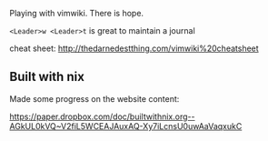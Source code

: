 Playing with vimwiki. There is hope.

`<Leader>w <Leader>t` is great to maintain a journal

cheat sheet: http://thedarnedestthing.com/vimwiki%20cheatsheet

## Built with nix

Made some progress on the website content:

https://paper.dropbox.com/doc/builtwithnix.org--AGkUL0kVQ~V2fiL5WCEAJAuxAQ-Xy7iLcnsU0uwAaVaqxukC
